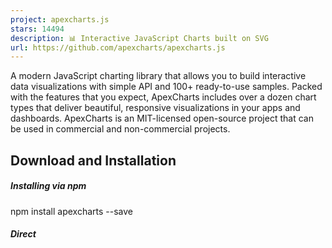 ```yaml
---
project: apexcharts.js
stars: 14494
description: 📊 Interactive JavaScript Charts built on SVG
url: https://github.com/apexcharts/apexcharts.js
---
```


A modern JavaScript charting library that allows you to build interactive data visualizations with simple API and 100+ ready-to-use samples. Packed with the features that you expect, ApexCharts includes over a dozen chart types that deliver beautiful, responsive visualizations in your apps and dashboards. ApexCharts is an MIT-licensed open-source project that can be used in commercial and non-commercial projects.

  

Download and Installation
-------------------------

##### Installing via npm

npm install apexcharts --save

##### Direct <script> include

<script src\="https://cdn.jsdelivr.net/npm/apexcharts"\></script\>

Wrappers for Vue/React/Angular/Stencil
--------------------------------------

Integrate easily with 3rd party frameworks

-   vue-apexcharts
-   react-apexcharts
-   ng-apexcharts - Plugin by Morris Janatzek
-   stencil-apexcharts

### Unofficial Wrappers

Useful links to wrappers other than the popular frameworks mentioned above

-   apexcharter - Htmlwidget for ApexCharts
-   apexcharts.rb - Ruby wrapper for ApexCharts
-   larapex-charts - Laravel wrapper for ApexCharts
-   blazor-apexcharts - Blazor wrapper for ApexCharts demo
-   svelte-apexcharts - Svelte wrapper for ApexCharts

Usage
-----

import ApexCharts from 'apexcharts'

To create a basic bar chart with minimal configuration, write as follows:

var options \= {
  chart: {
    type: 'bar'
  },
  series: \[
    {
      name: 'sales',
      data: \[30, 40, 35, 50, 49, 60, 70, 91, 125\]
    }
  \],
  xaxis: {
    categories: \[1991, 1992, 1993, 1994, 1995, 1996, 1997, 1998, 1999\]
  }
}

var chart \= new ApexCharts(document.querySelector('#chart'), options)
chart.render()

This will render the following chart

### A little more than the basic

You can create a combination of different charts, sync them and give your desired look with unlimited possibilities. Below is an example of synchronized charts with github style.

Interactivity
-------------

Zoom, Pan, and Scroll through data. Make selections and load other charts using those selections. An example showing some interactivity

Dynamic Series Update
---------------------

Another approach is to Drill down charts where one selection updates the data of other charts. An example of loading dynamic series into charts is shown below

Annotations
-----------

Annotations allow you to write custom text on specific values or on axes values. Valuable to expand the visual appeal of your chart and make it more informative.

Mixed Charts
------------

You can combine more than one chart type to create a combo/mixed chart. Possible combinations can be line/area/column together in a single chart. Each chart type can have its own y-axis.

Candlestick
-----------

Use a candlestick chart (a common financial chart) to describe price changes of a security, derivative, or currency. The below image shows how you can use another chart as a brush/preview pane which acts as a handle to browse the main candlestick chart.

Heatmaps
--------

Use Heatmaps to represent data through colors and shades. Frequently used with bigger data collections, they are valuable for recognizing patterns and areas of focus.

Gauges
------

The tiny gauges are an important part of a dashboard and are useful in displaying single-series data. A demo of these gauges:

Sparklines
----------

Utilize sparklines to indicate trends in data, for example, occasional increments or declines, monetary cycles, or to feature the most extreme and least values:

Need Advanced Data Grid for your next project?
----------------------------------------------

We partnered with Infragistics, creators of the fastest data grids on the planet! Ignite UI Grids can handle unlimited rows and columns of data while providing access to custom templates and real-time data updates.

Featuring an intuitive API for easy theming and branding, you can quickly bind to data with minimal hand-on coding. The grid is available in most of your favorite frameworks:

Angular Data Grid | React Data Grid | Blazor Data Grid | Web Components DataGrid | jQuery Data Grid

What's included
---------------

The download bundle includes the following files and directories providing a minified single file in the dist folder. Every asset including icon/css is bundled in the js itself to avoid loading multiple files.

```
apexcharts/
├── dist/
│   └── apexcharts.min.js
├── src/
│   ├── assets/
│   ├── charts/
│   ├── modules/
│   ├── utils/
│   └── apexcharts.js
└── samples/
```

Development
-----------

#### Install dependencies and run the project

npm install
npm run dev

This will start the webpack watch and any changes you make to `src` folder will auto-compile and output will be produced in the `dist` folder.

More details in Contributing Guidelines.

#### Minifying the src

npm run build

Where do I go next?
-------------------

Head over to the documentation section to read more about how to use different kinds of charts and explore all options.

Contacts
--------

Email: info@apexcharts.com

Twitter: @apexcharts

Facebook: fb.com/apexcharts

Dependency
----------

ApexCharts uses SVG.js for drawing shapes, animations, applying svg filters, and a lot more under the hood. The library is bundled in the final build file, so you don't need to include it.

License
-------

ApexCharts is released under MIT license. You are free to use, modify and distribute this software, as long as the copyright header is left intact.
